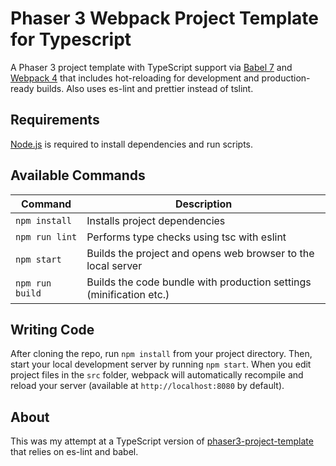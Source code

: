 # Phaser 3 Webpack Project Template for Typescript

A Phaser 3 project template with TypeScript support via [Babel 7](https://babeljs.io/) and [Webpack 4](https://webpack.js.org/)
that includes hot-reloading for development and production-ready builds. Also uses es-lint and prettier instead of tslint.

## Requirements

[Node.js](https://nodejs.org) is required to install dependencies and run scripts.

## Available Commands

| Command | Description |
|---------|-------------|
| `npm install` | Installs project dependencies |
| `npm run lint`  | Performs type checks using tsc with eslint |
| `npm start` | Builds the project and opens web browser to the local server |
| `npm run build` | Builds the code bundle with production settings (minification etc.) |

## Writing Code

After cloning the repo, run `npm install` from your project directory. Then, start your local development
server by running `npm start`. When you edit project files in the `src` folder, webpack will automatically
recompile and reload your server (available at `http://localhost:8080`
by default).

## About

This was my attempt at a TypeScript version of  [phaser3-project-template](https://github.com/photonstorm/phaser3-project-template) that relies on es-lint and babel.